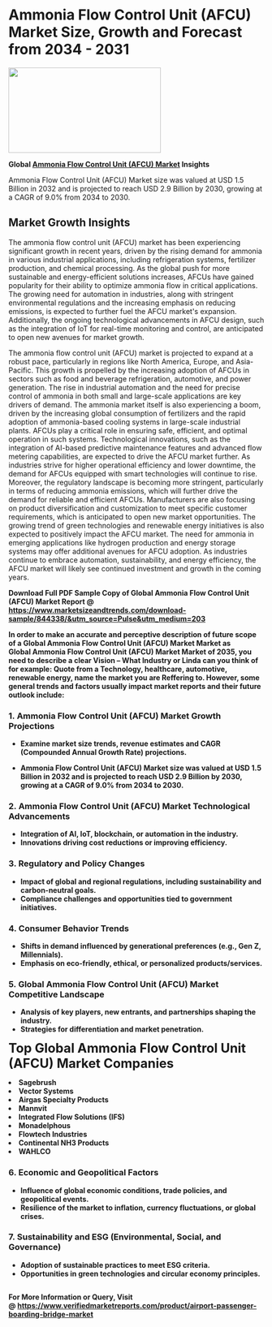 <H1>Ammonia Flow Control Unit (AFCU) Market Size, Growth and Forecast from 2034 - 2031</H1><img class="aligncenter size-medium wp-image-584254" src="https://thirdeyenews.in/wp-content/uploads/2034/09/Global-Market-Research-300x168.jpeg" alt="" width="300" height="168" /><p><strong>Global&nbsp;<a href="https://www.marketsizeandtrends.com/download-sample/844338/&amp;utm_source=Pulse&amp;utm_medium=203">Ammonia Flow Control Unit (AFCU) Market</a> Insights</strong></p><p>Ammonia Flow Control Unit (AFCU) Market size was valued at USD 1.5 Billion in 2032 and is projected to reach USD 2.9 Billion by 2030, growing at a CAGR of 9.0% from 2034 to 2030.</p><p><h2>Market Growth Insights</h2> <p>The ammonia flow control unit (AFCU) market has been experiencing significant growth in recent years, driven by the rising demand for ammonia in various industrial applications, including refrigeration systems, fertilizer production, and chemical processing. As the global push for more sustainable and energy-efficient solutions increases, AFCUs have gained popularity for their ability to optimize ammonia flow in critical applications. The growing need for automation in industries, along with stringent environmental regulations and the increasing emphasis on reducing emissions, is expected to further fuel the AFCU market's expansion. Additionally, the ongoing technological advancements in AFCU design, such as the integration of IoT for real-time monitoring and control, are anticipated to open new avenues for market growth.</p> <p><strong></strong></p> <p>The ammonia flow control unit (AFCU) market is projected to expand at a robust pace, particularly in regions like North America, Europe, and Asia-Pacific. This growth is propelled by the increasing adoption of AFCUs in sectors such as food and beverage refrigeration, automotive, and power generation. The rise in industrial automation and the need for precise control of ammonia in both small and large-scale applications are key drivers of demand. The ammonia market itself is also experiencing a boom, driven by the increasing global consumption of fertilizers and the rapid adoption of ammonia-based cooling systems in large-scale industrial plants. AFCUs play a critical role in ensuring safe, efficient, and optimal operation in such systems. Technological innovations, such as the integration of AI-based predictive maintenance features and advanced flow metering capabilities, are expected to drive the AFCU market further. As industries strive for higher operational efficiency and lower downtime, the demand for AFCUs equipped with smart technologies will continue to rise. Moreover, the regulatory landscape is becoming more stringent, particularly in terms of reducing ammonia emissions, which will further drive the demand for reliable and efficient AFCUs. Manufacturers are also focusing on product diversification and customization to meet specific customer requirements, which is anticipated to open new market opportunities. The growing trend of green technologies and renewable energy initiatives is also expected to positively impact the AFCU market. The need for ammonia in emerging applications like hydrogen production and energy storage systems may offer additional avenues for AFCU adoption. As industries continue to embrace automation, sustainability, and energy efficiency, the AFCU market will likely see continued investment and growth in the coming years. <p><strong></p><p><span class=""><strong>Download Full PDF Sample Copy of Global Ammonia Flow Control Unit (AFCU) Market Report</strong> @ <a href="https://www.marketsizeandtrends.com/download-sample/844338/&amp;utm_source=Pulse&amp;utm_medium=203" target="_blank">https://www.marketsizeandtrends.com/download-sample/844338/&amp;utm_source=Pulse&amp;utm_medium=203</a></span></p><p>In order to make an accurate and perceptive description of future scope of a Global&nbsp;Ammonia Flow Control Unit (AFCU) Market Market as Global&nbsp;Ammonia Flow Control Unit (AFCU) Market Market of 2035, you need to describe a clear Vision &ndash; What Industry or Linda can you think of for example: Quote from a Technology, healthcare, automotive, renewable energy, name the market you are Reffering to. However, some general trends and factors usually impact market reports and their future outlook include:</p><h3>1.&nbsp;<strong>Ammonia Flow Control Unit (AFCU) Market Growth Projections</strong></h3><ul><li>Examine market size trends, revenue estimates and CAGR (Compounded Annual Growth Rate) projections.</li><li><p>Ammonia Flow Control Unit (AFCU) Market size was valued at USD 1.5 Billion in 2032 and is projected to reach USD 2.9 Billion by 2030, growing at a CAGR of 9.0% from 2034 to 2030.</p></li></ul><h3>2.&nbsp;<strong>Ammonia Flow Control Unit (AFCU) Market Technological Advancements</strong></h3><ul><li>Integration of AI, IoT, blockchain, or automation in the industry.</li><li>Innovations driving cost reductions or improving efficiency.</li></ul><h3>3.&nbsp;<strong>Regulatory and Policy Changes</strong></h3><ul><li>Impact of global and regional regulations, including sustainability and carbon-neutral goals.</li><li>Compliance challenges and opportunities tied to government initiatives.</li></ul><h3>4.&nbsp;<strong>Consumer Behavior Trends</strong></h3><ul><li>Shifts in demand influenced by generational preferences (e.g., Gen Z, Millennials).</li><li>Emphasis on eco-friendly, ethical, or personalized products/services.</li></ul><h3>5.&nbsp;<strong>Global Ammonia Flow Control Unit (AFCU) Market Competitive Landscape</strong></h3><ul><li>Analysis of key players, new entrants, and partnerships shaping the industry.</li><li>Strategies for differentiation and market penetration.</li></ul><p data-pm-slice="1 1 []"><span style="color: inherit; font-family: inherit; font-size: 25px;">Top Global Ammonia Flow Control Unit (AFCU) Market Companies</span></p><div class="" data-test-id=""><p><li>Sagebrush</li><li> Vector Systems</li><li> Airgas Specialty Products</li><li> Mannvit</li><li> Integrated Flow Solutions (IFS)</li><li> Monadelphous</li><li> Flowtech Industries</li><li> Continental NH3 Products</li><li> WAHLCO</li></p></div><h3>6.&nbsp;<strong>Economic and Geopolitical Factors</strong></h3><ul><li>Influence of global economic conditions, trade policies, and geopolitical events.</li><li>Resilience of the market to inflation, currency fluctuations, or global crises.</li></ul><h3>7.&nbsp;<strong>Sustainability and ESG (Environmental, Social, and Governance)</strong></h3><ul><li>Adoption of sustainable practices to meet ESG criteria.</li><li>Opportunities in green technologies and circular economy principles.</li></ul><h2><strong style="font-size: 14px;">For More Information or Query, Visit @&nbsp;</strong><a style="background-color: #ffffff; font-size: 14px;" href="https://www.marketsizeandtrends.com/report/ammonia-flow-control-unit-afcu-market/" target="_blank">https://www.verifiedmarketreports.com/product/airport-passenger-boarding-bridge-market</a></h2>
